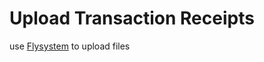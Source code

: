 # Upload Transaction Receipts

use [Flysystem](https://flysystem.thephpleague.com/docs/) to upload files
